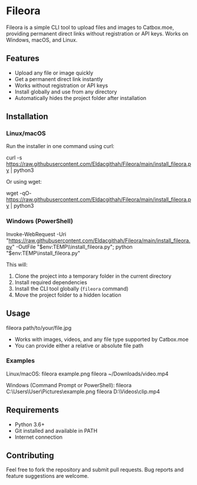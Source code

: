
# Fileora

Fileora is a simple CLI tool to upload files and images to Catbox.moe, providing permanent direct links without registration or API keys. Works on Windows, macOS, and Linux.

## Features

- Upload any file or image quickly
- Get a permanent direct link instantly
- Works without registration or API keys
- Install globally and use from any directory
- Automatically hides the project folder after installation

## Installation

### Linux/macOS

Run the installer in one command using curl:

curl -s https://raw.githubusercontent.com/Eldacgithah/Fileora/main/install_fileora.py | python3

Or using wget:

wget -qO- https://raw.githubusercontent.com/Eldacgithah/Fileora/main/install_fileora.py | python3

### Windows (PowerShell)

Invoke-WebRequest -Uri "https://raw.githubusercontent.com/Eldacgithah/Fileora/main/install_fileora.py" -OutFile "$env:TEMP\\install_fileora.py"; python "$env:TEMP\\install_fileora.py"

This will:
1. Clone the project into a temporary folder in the current directory
2. Install required dependencies
3. Install the CLI tool globally (`fileora` command)
4. Move the project folder to a hidden location

## Usage

fileora path/to/your/file.jpg

- Works with images, videos, and any file type supported by Catbox.moe
- You can provide either a relative or absolute file path

### Examples

Linux/macOS:
fileora example.png
fileora ~/Downloads/video.mp4

Windows (Command Prompt or PowerShell):
fileora C:\\Users\\User\\Pictures\\example.png
fileora D:\\Videos\\clip.mp4

## Requirements

- Python 3.6+
- Git installed and available in PATH
- Internet connection

## Contributing

Feel free to fork the repository and submit pull requests. Bug reports and feature suggestions are welcome.
